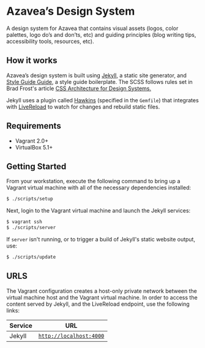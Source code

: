 # Azavea’s Design System
A design system for Azavea that contains visual assets (logos, color palettes, logo do’s and don’ts, etc) and guiding principles (blog writing tips, accessibility tools, resources, etc).

## How it works
Azavea’s design system is built using [Jekyll](https://jekyllrb.com/), a static site generator, and [Style Guide Guide](https://github.com/bradfrost/style-guide-guide), a style guide boilerplate. The SCSS follows rules set in Brad Frost's article [CSS Architecture for Design Systems.](http://bradfrost.com/blog/post/css-architecture-for-design-systems/)

Jekyll uses a plugin called [Hawkins](https://github.com/awood/hawkins) (specified in the `Gemfile`) that integrates with [LiveReload](http://livereload.com) to watch for changes and rebuild static files. 

## Requirements
- Vagrant 2.0+
- VirtualBox 5.1+

## Getting Started

From your workstation, execute the following command to bring up a Vagrant virtual machine with all of the necessary dependencies installed:

```bash
$ ./scripts/setup
```

Next, login to the Vagrant virtual machine and launch the Jekyll services:

```bash
$ vagrant ssh
$ ./scripts/server
```

If `server` isn't running, or to trigger a build of Jekyll's static website output, use:

```bash
$ ./scripts/update
```

## URLS

The Vagrant configuration creates a host-only private network between the virtual machine host and the Vagrant virtual machine. In order to access the content served by Jekyll, and the LiveReload endpoint, use the following links:

| Service    | URL                                                    |
|------------|--------------------------------------------------------|
| Jekyll     | [`http://localhost:4000`](http://localhost:4000) |